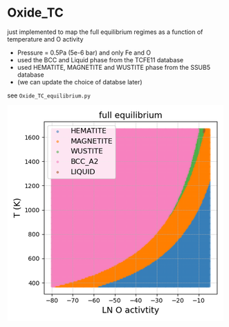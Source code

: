 # Oxide_TC

just implemented to map the full equilibrium regimes as a function of temperature and O activity

- Pressure = 0.5Pa (5e-6 bar) and only Fe and O
- used the BCC and Liquid phase from the TCFE11 database
- used HEMATITE, MAGNETITE and WUSTITE phase from the SSUB5 database
- (we can update the choice of databse later)

see `Oxide_TC_equilibrium.py`

![Oxide_TC_equilibrium](Oxide_TC_equilibrium.png)
